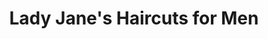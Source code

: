 ---
title: "Lady Jane's Haircuts for Men"
url: /raleigh/lady-janes-haircuts-for-men/
shop: hairdresser
---